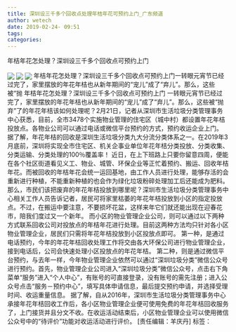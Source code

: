 ```yaml
---
title: 深圳设三千多个回收点处理年桔年花可预约上门_广东频道
author: wetech
date: 2019-02-24- 09:51
tags: 
categories: 
---
```

年桔年花怎处理？深圳设三千多个回收点可预约上门
<!-- more -->
                
<img align="center" border="0" src="http://p1.ifengimg.com/fck/2019_09/5ffcf19948d86d5_w601_h544.png" />
                
<img align="center" border="0" src="http://p1.ifengimg.com/fck/2019_09/52c7cf6f5eae31d_w575_h572.png" />
            
<img align="center" border="0" src="http://p2.ifengimg.com/a/2016/0810/204c433878d5cf9size1_w16_h16.png" />
年桔年花怎处理？深圳设三千多个回收点可预约上门一转眼元宵节已经过完了，家里摆放的年花年桔也从新年期间的“宠儿”成了“弃儿”。那么，这些被“抛
年桔年花怎处理？深圳设三千多个回收点可预约上门
一转眼元宵节已经过完了，家里摆放的年花年桔也从新年期间的“宠儿”成了“弃儿”。那么，这些被“抛弃”了的年花年桔该如何处理呢？2月21日，记者从深圳市生活垃圾分类管理事务中心获悉，目前，全市3478个实施物业管理的住宅区（城中村）都设置年花年桔投放点。各物业公司可以通过电话或微信平台预约的方式，预约收运企业上门。
据了解，年花年桔的回收是深圳生活垃圾分类九大分流分类体系之一。在2019年3月底前，深圳将实现全市住宅区、机关企事业单位年花年桔分类投放、分类收集、分类运输、分类处理的100％覆盖率！
近日，在上下班路上只要你留意四周，便能在各个社区街道看见义工、物业、城管、环保企业等正忙着预约、搬运、回收年桔年花。而被回收的年桔年花会统一运回基地，由工作人员进行处理，能够存活的会重新进行种植，不能重新种植的也会作为绿化垃圾粉碎处理加工后还能成为肥料。
那么，市民们该把废弃的年花年桔投放到哪里呢？深圳市生活垃圾分类管理事务中心相关工作人员告诉记者，居民可将家里枯萎的年花年桔投放到小区的指定投放点。不过，在搬运中要注意，不要损坏花盆，这样来年它们就还能出现在迎春花市，陪我们度过又一个新年。
而小区的物业管理企业公司，则可以通过以下两种方式联系回收公司对投放点的年桔年花进行处理。目前这两种方法均只针对各小区物业管理企业，居民们只需将年花年桔投放到小区投放点即可。
第一种，是通过电话预约，今年的年花年桔回收处理工作将交由各大环保公司进行物业管理企业，接到电话后，公司会快速处理小区投放点的年花年桔。
第二种，则是通过微信平台预约，与去年一样，今年物业管理企业依然可以通过“深圳垃圾分类”微信公众号进行预约。首先，物业管理企业公司进入“深圳垃圾分类”微信公众号，点击右下角菜单“服务”进入“个人中心”，有账号的可直接登录，没有账号的需先注册；进入公众号点击“服务－预约中心”，填写具体申请信息，最后提交预约申请，并选择受理时间、收运重量信息。
据了解，自从2016年，深圳市生活垃圾分类管理事务中心承接年花年桔回收工作后，各小区物业管理企业便可使用免费的年花年桔回收服务了，上门接货并且分文不收。在收运活动结束后，小区物业管理企业可以使用微信公众号中的“待评价”功能对收运活动进行评价。
[责任编辑：羊庆丹]
标签：
 
             
